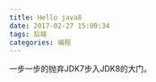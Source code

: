 ```yaml
---
title: Hello java8
date: 2017-02-27 15:00:34
tags: 后端
categories: 编程
---
```


一步一步的抛弃JDK7步入JDK8的大门。
